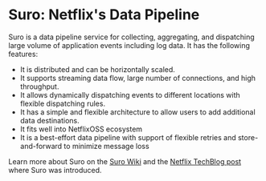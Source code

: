 # Suro: Netflix's Data Pipeline

Suro is a data pipeline service for collecting, aggregating, and dispatching large volume of application events including log data. It has the following features:

- It is distributed and can be horizontally scaled.
- It supports streaming data flow, large number of connections, and high throughput.
- It allows dynamically dispatching events to different locations with flexible dispatching rules.
- It has a simple and flexible architecture to allow users to add additional data destinations.
- It fits well into NetflixOSS ecosystem
- It is a best-effort data pipeline with support of flexible retries and store-and-forward to minimize message loss

Learn more about Suro on the <a href="https://github.com/Netflix/suro/wiki">Suro Wiki</a> and the <a href="http://techblog.netflix.com/2013/12/announcing-suro-backbone-of-netflixs.html">Netflix TechBlog post</a> where Suro was introduced.


